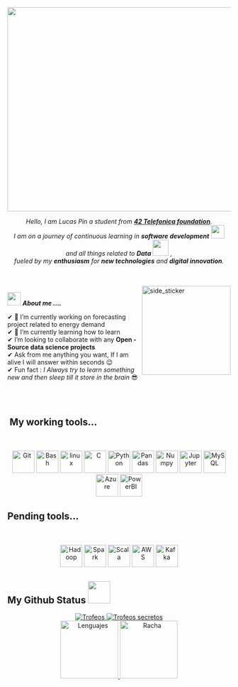 
<div align="center">
 <p>
  <img src="https://www.edgeverve.com/wp-content/uploads/2018/12/AI-Artificial-Intelligence-hat-doesnt-sound-alright-460970-1.png" width = "1200" height="460"/>
 </p>
 <p>
  <em>
    Hello, I am Lucas Pin a student from <a href="https://42.fr/en/what-is-42/the-42-method/"> <b>42 Telefonica foundation</b></a>. <br>
    I am on a journey of continuous learning in <b>software development</b> <img src="https://github.com/TheDudeThatCode/TheDudeThatCode/blob/master/Assets/Developer.gif" width="30px"> and all things related to <b>Data</b>&nbsp;<img src="https://github.com/TheDudeThatCode/TheDudeThatCode/blob/master/Assets/Designer.gif" width="36px">&nbsp,<br>fueled by my  <b>enthusiasm</b> for <b>new technologies</b> and <b>digital innovation</b>.
  </em> 
  <br>
 </p>
</div>
<div>
 <br>
 <br>
 <img align="right" width=200px height=200px alt="side_sticker" src="https://media.giphy.com/media/TEnXkcsHrP4YedChhA/giphy.gif" />

 <img src="https://media.giphy.com/media/iY8CRBdQXODJSCERIr/giphy.gif" width="30px">&nbsp;***About me ....***

 ✔ 🔭 I’m currently working on forecasting project related to energy demand<br> 
 ✔ 🌱 I’m currently learning how to learn<br> 
 ✔ I’m looking to collaborate with any **Open - Source data science projects**<br>
 ✔ Ask from me anything you want, If I am alive I will answer within seconds 😉<br>
 ✔ Fun fact : *I Always try to learn something new and then sleep till it store in the brain* 😎<br><br><br><br>
</div> 

## &nbsp;My working tools...

<div align="center">
	<br>
	<br>
    <img height="50" title="Git" alt="Git" src="https://www.vectorlogo.zone/logos/git-scm/git-scm-ar21.svg" />
	<img height="50" title="Bash" alt="Bash" src="https://www.vectorlogo.zone/logos/gnu_bash/gnu_bash-ar21.svg" />
	<img height="50" title="linux" alt="linux" src="https://raw.githubusercontent.com/Thomas-George-T/Thomas-George-T/master/assets/linux-tux.svg"/>
	<img height="50" title="C" alt="C" src="https://upload.wikimedia.org/wikipedia/commons/thumb/1/18/C_Programming_Language.svg/926px-C_Programming_Language.svg.png"/>
	<img height="50" title="Python" alt="Python" src="https://www.vectorlogo.zone/logos/python/python-icon.svg"/>
	<img height="50" title="Pandas" alt="Pandas" src="https://upload.wikimedia.org/wikipedia/commons/thumb/e/ed/Pandas_logo.svg/768px-Pandas_logo.svg.png"/>
	<img height="50" title="Numpy" alt="Numpy" src="https://www.vectorlogo.zone/logos/numpy/numpy-ar21.svg"/>
	<img height="50" title="Jupyter" alt="Jupyter" src="https://www.vectorlogo.zone/logos/jupyter/jupyter-ar21.svg"/>
	<img height="50" itle="MySQL" alt="MySQL" src="https://www.vectorlogo.zone/logos/mysql/mysql-ar21.svg"/>
	<img height="50" title="Azure" alt="Azure" src="https://www.vectorlogo.zone/logos/microsoft_azure/microsoft_azure-icon.svg"/>
	<img height="50" title="PowerBI" alt="PowerBI" src="https://www.vectorlogo.zone/logos/microsoft_powerbi/microsoft_powerbi-icon.svg"/>
</div>

## Pending tools...

<div align="center">
	<br>
	<br>
	<img height="50" title="Hadoop" alt="Hadoop" src="https://raw.githubusercontent.com/Thomas-George-T/Thomas-George-T/master/assets/hadoop.svg"/>
	<img height="50" title="Spark" alt="Spark" src="https://raw.githubusercontent.com/Thomas-George-T/Thomas-George-T/master/assets/apache_spark.svg"/>
	<img height="50" title="Scala" alt="Scala" src="https://raw.githubusercontent.com/Thomas-George-T/Thomas-George-T/master/assets/scala.svg"/>
	<img height="50" title="AWS" alt="AWS" src="https://raw.githubusercontent.com/Thomas-George-T/Thomas-George-T/master/assets/aws.svg"/>
	<img height="50" title="Kafka" alt="Kafka" src="https://raw.githubusercontent.com/Thomas-George-T/Thomas-George-T/master/assets/kafka.svg"/>
</div>


## My Github Status <img src="https://media.giphy.com/media/iY8CRBdQXODJSCERIr/giphy.gif" width="50px">
<div align="center">
    <a href="https://github.com/Lucas-pin">
        <img src="https://github-trophies.vercel.app/?username=Lucas-pin&no-bg=true&no-frame=true&rank=SSS,SS,S,AAA,AA,A,B,C&file=2&column=3&margin-w=5&margin-h=5" alt="Trofeos" weight="200vw"/>
        <img src="https://github-trophies.vercel.app/?username=Lucas-pin&no-bg=true&no-frame=true&rank=SECRET&file=2&column=2&margin-w=5&margin-h=5" alt="Trofeos secretos" weight="200vw"/>
        <br>
        <img src="https://github-readme-stats.vercel.app/api/top-langs/?username=Lucas-pin&theme=transparent&title_color=00000000&bg_color=00000000&hide_border=true&layout=compact&langs_count=6" height="130em" weight="100vw" alt="Lenguajes"/>
        <img src="https://github-readme-streak-stats.herokuapp.com/?user=15Galan&theme=transparent&hide_border=true&stroke=00000000&date_format=j%20M%5B%20Y%5D&mode=weekly&locale=es" height="130em" weight="100vw" alt="Racha"/>
    </a>
</div>

<!--END_SECTION:activity-->

<!--
**Lucas-pin/Lucas-pin** is a ✨ _special_ ✨ repository because its `README.md` (this file) appears on your GitHub profile.

Here are some ideas to get you started:

- 🔭 I’m currently working on ...
- 🌱 I’m currently learning ...
- 👯 I’m looking to collaborate on ...
- 🤔 I’m looking for help with ...
- 💬 Ask me about ...
- 📫 How to reach me: ...
- 😄 Pronouns: ...
- ⚡ Fun fact: ...
-->

<!--
**Lucas-pin/Lucas-pin** is a ✨ _special_ ✨ repository because its `README.md` (this file) appears on your GitHub profile.

Here are some ideas to get you started:

- 🔭 I’m currently working on ...
- 🌱 I’m currently learning ...
- 👯 I’m looking to collaborate on ...
- 🤔 I’m looking for help with ...
- 💬 Ask me about ...
- 📫 How to reach me: ...
- 😄 Pronouns: ...
- ⚡ Fun fact: ...
-->
